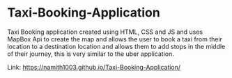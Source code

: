# Taxi-Booking-Application

Taxi Booking application created using HTML, CSS and JS and uses MapBox Api to create the map and allows the user
to book a taxi from their location to a destination location and allows them to add stops in the middle of their journey,
this is very similar to the uber application.

Link: https://namith1003.github.io/Taxi-Booking-Application/
